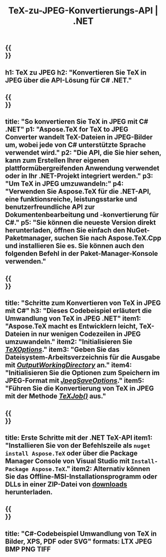 ﻿---
translation: true
template: /_templates/_conversion-child-net.md
title: TeX-zu-JPEG-Konvertierungs-API | .NET
description: TeX-zu-JPEG-Konvertierungsfunktion. Integrieren Sie diese lokale .NET-Bibliothek in Ihr Projekt oder verwenden Sie plattformübergreifende Anwendungen, um TeX in JPEG zu konvertieren.
keywords: tex zu jpeg api net, tex2jpeg integrieren c#
url: /net/conversion/tex-to-jpeg/
family: tex
platformtag: net
feature: conversion
informat: TEX
outformat: JPEG
otherformats: BMP PNG TIFF PDF SVG XPS
---


{{<section banner>}}
---
h1: TeX zu JPEG
h2: "Konvertieren Sie TeX in JPEG über die API-Lösung für C# .NET."
---

{{<section overview>}}
---
title: "So konvertieren Sie TeX in JPEG mit C# .NET"
p1: "Aspose.TeX for TeX to JPEG Converter wandelt TeX-Dateien in JPEG-Bilder um, wobei jede von C# unterstützte Sprache verwendet wird."
p2: "Die API, die Sie hier sehen, kann zum Erstellen Ihrer eigenen plattformübergreifenden Anwendung verwendet oder in Ihr .NET-Projekt integriert werden."
p3: "Um TeX in JPEG umzuwandeln:"
p4: "Verwenden Sie Aspose.TeX für die .NET-API, eine funktionsreiche, leistungsstarke und benutzerfreundliche API zur Dokumentenbearbeitung und -konvertierung für C#."
p5: "Sie können die neueste Version direkt herunterladen, öffnen Sie einfach den NuGet-Paketmanager, suchen Sie nach Aspose.TeX.Cpp und installieren Sie es. Sie können auch den folgenden Befehl in der Paket-Manager-Konsole verwenden."
---

{{<section feature1>}}
---
title: "Schritte zum Konvertieren von TeX in JPEG mit C#"
h3: "Dieses Codebeispiel erläutert die Umwandlung von TeX in JPEG .NET"
item1: "Aspose.TeX macht es Entwicklern leicht, TeX-Dateien in nur wenigen Codezeilen in JPEG umzuwandeln."
item2: "Initialisieren Sie [*TeXOptions*](https://reference.aspose.com/tex/net/aspose.tex/texoptions/)."
item3: "Geben Sie das Dateisystem-Arbeitsverzeichnis für die Ausgabe mit [*OutputWorkingDirectory*](https://reference.aspose.com/tex/net/aspose.tex/texoptions/outputworkingdirectory/) an."
item4: "Initialisieren Sie die Optionen zum Speichern im JPEG-Format mit [*JpegSaveOptions*](https://reference.aspose.com/tex/net/aspose.tex.presentation.image/jpegsaveoptions/)."
item5: "Führen Sie die Konvertierung von TeX in JPEG mit der Methode [*TeXJob()*](https://reference.aspose.com/tex/net/aspose.tex/texjob/) aus."
---

{{<section feature2>}}
---
title: Erste Schritte mit der .NET TeX-API
item1: "Installieren Sie von der Befehlszeile als ```nuget install Aspose.TeX``` oder über die Package Manager Console von Visual Studio mit ```Install-Package Aspose.TeX```."
item2: Alternativ können Sie das Offline-MSI-Installationsprogramm oder DLLs in einer ZIP-Datei von [downloads](https://downloads.aspose.com/tex/net) herunterladen.
---

{{<section widget>}}
---
title: "C#-Codebeispiel Umwandlung von TeX in Bilder, XPS, PDF oder SVG"
formats: LTX JPEG BMP PNG TIFF
---

